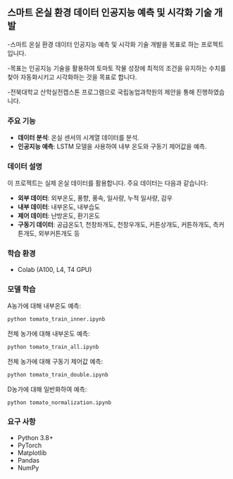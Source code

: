 ## 스마트 온실 환경 데이터 인공지능 예측 및 시각화 기술 개발

-스마트 온실 환경 데이터 인공지능 예측 및 시각화 기술 개발을 목표로 하는 프로젝트입니다. 

-목표는 인공지능 기술을 활용하여 토마토 작물 성장에 최적의 조건을 유지하는 수치를 찾아 
자동화시키고 시각화하는 것을 목표로 합니다.

-전북대학교 산학실전캡스톤 프로그램으로 국립농업과학원의 제안을 통해 진행하였습니다.

### 주요 기능
- **데이터 분석**: 온실 센서의 시계열 데이터를 분석.
- **인공지능 예측**: LSTM 모델을 사용하여 내부 온도와 구동기 제어값을 예측.

### 데이터 설명
이 프로젝트는 실제 온실 데이터를 활용합니다. 주요 데이터는 다음과 같습니다:
- **외부 데이터**: 외부온도, 풍향, 풍속, 일사량, 누적 일사량, 감우
- **내부 데이터**: 내부온도, 내부습도
- **제어 데이터**: 난방온도, 환기온도
- **구동기 데이터**: 공급온도1, 천창좌개도, 천창우개도, 커튼상개도, 커튼하개도, 측커튼개도, 외부커튼개도 등

### 학습 환경
- Colab (A100, L4, T4 GPU)

### 모델 학습
A농가에 대해 내부온도 예측:
```bash
python tomato_train_inner.ipynb
```

전체 농가에 대해 내부온도 예측:
```bash
python tomato_train_all.ipynb
```

전체 농가에 대해 구동기 제어값 예측:
```bash
python tomato_train_double.ipynb
```

D농가에 대해 일반화하여 예측:
```bash
python tomato_normalization.ipynb
```

### 요구 사항
- Python 3.8+
- PyTorch
- Matplotlib
- Pandas
- NumPy
